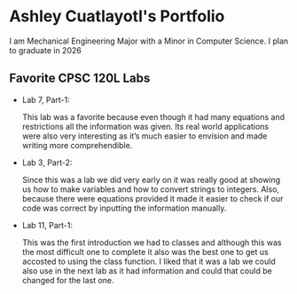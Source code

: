
# Ashley Cuatlayotl's Portfolio

I am Mechanical Engineering Major with a Minor in Computer Science. I plan to graduate in 2026

## Favorite CPSC 120L Labs

* Lab 7, Part-1:

    This lab was a favorite because even though it had many equations and restrictions all the information was given. Its real world applications were also very interesting as it’s much easier to envision and made writing more comprehendible.

* Lab 3, Part-2:

    Since this was a lab we did very early on it was really good at showing us how to make variables and how to convert strings to integers. Also, because there were equations provided it made it easier to check if our code was correct by inputting the information manually.

* Lab 11, Part-1:

    This was the first introduction we had to classes and although this was the most difficult one to complete it also was the best one to get us accosted to using the class function. I liked that it was a lab we could also use in the next lab as it had information and could that could be changed for the last one.